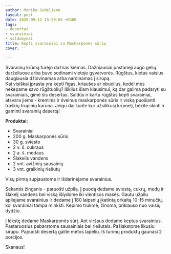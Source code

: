 ```yaml
---
author: Monika Godelienė
layout: post
date: 2020-09-12 15:59:05 +0300
tags:
- desertai
- svarainiai
- saldumynai
title: Kepti svarainiai su Maskarponės sūriu
cover: ''

---
```

Svarainių krūmą turėjo dažnas kiemas. Dažniausiai pastarieji augo gėlių darželiuose arba buvo sodinami vietoje gyvatvorės. Rūgštus, kietas vaisius daugiausia džiovinamas arba nardinamas į sirupą.  
Kai visiškai įprasta yra kepti figas, kriaušes ar obuolius, kodėl mes nekepame savo rūgštuolių? Iškilus šiam klausimui, ką dar galima padaryti su svarainiais, gimė šis desertas. Saldūs ir kartu rūgštūs kepti svarainiai, atsvara jiems - kreminis ir švelnus maskarponės sūris ir viską puošianti traškių trupinių karūna. Jeigu dar turite kur užsilikusį krūmelį, bėkite skinti ir gaminti svarainių desertą!

**Produktai:**

* Svarainiai
* 200 g. Maskarponės sūrio
* 30 g. sviesto
* 2 v. š. cukraus
* 2 a. š. medaus
* Šlakelis vandens
* 2 vnt. avižinių sausainių
* 3 vnt. graikinių riešutų

Visų pirmą supjaustome ir išdarinėjame svarainius.

Sekantis žingsnis - paruošti užpilą. Į puodą dedame sviestą, cukrų, medų ir šlakelį vandens bei viską išlydome iki vientisos masės. Gautu užpilu apliejame svarainius ir dedame į 180 laipsnių įkatintą orkaitą 10-15 minučių, kol svarainiai tampa minkšti. Kepimo trukmė, žinoma, priklauso nuo vaisių dydžio.

Į lėkstę dedame Maskarponės sūrį. Ant viršaus dedame keptus svarainius. Pastaruosius pabarstome sausainiais bei riešutais. Pašlakstome likusiu sirupu. Papuošti desertą galite mėtos lapeliu. Iš turimų produktų gaunasi 2 porcijos.

Skanaus!